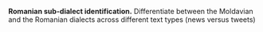 **Romanian sub-dialect identification.**
Differentiate between the Moldavian and the Romanian dialects across different text types (news versus tweets)
